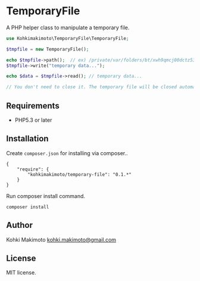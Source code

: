 # TemporaryFile

A PHP helper class to manipulate a temporary file.


```php
use Kohkimakimoto\TemporaryFile\TemporaryFile;

$tmpfile = new TemporaryFile();

echo $tmpfile->path();  // ex) /private/var/folders/bt/xwh9qmcj00dctz53_rxclgtr0000gn/T/phpqWK5fj
$tmpfile->write("temporary data...");

echo $data = $tmpfile->read(); // temporary data...

// You don't need to close it. The temporary file will be closed automatically.
```

## Requirements

* PHP5.3 or later


## Installation

Create `composer.json` for installing via composer..

```
{
    "require": {
        "kohkimakimoto/temporary-file": "0.1.*"
    }
}
```

Run composer install command.

```
composer install
```

## Author

Kohki Makimoto <kohki.makimoto@gmail.com>

## License

MIT license.
